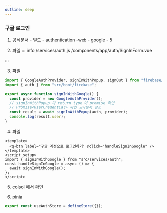 ```yaml
---
outline: deep
---
```


### 구글 로그인

1. 공식문서 - 빌드 - authentication -web - google - 5

2. 파일
   ::: info
   /services/auth.js
   /components/app/auth/SignInForm.vue

:::

3. 파일

```js [/services/auth.js]
import { GoogleAuthProvider, signInWithPopup, signOut } from "firebase/auth";
import { auth } from "src/boot/firebase";

export async function signInWithGoogle() {
  const provider = new GoogleAuthProvider();
  // signInWithPopup 가 return type 이 promise 확인
  // Promise<UserCredential> 확인 공식문서 참조
  const result = await signInWithPopup(auth, provider);
  console.log(result.user);
}
```

4. 파일

```vue [/components/app/auth/SignInForm.vue]
<template>
  <q-btn label="구글 계정으로 로그인하기" @click="handleSignInGoogle" />
</template>
<script setup>
import { signInWithGoogle } from "src/services/auth";
const handleSignInGoogle = async () => {
  await signInWithGoogle();
};
</script>
```

5. colsol 에서 확인

6. pinia

```js [/stores/auth.js]
export const useAuthStore = defineStore({});
```
